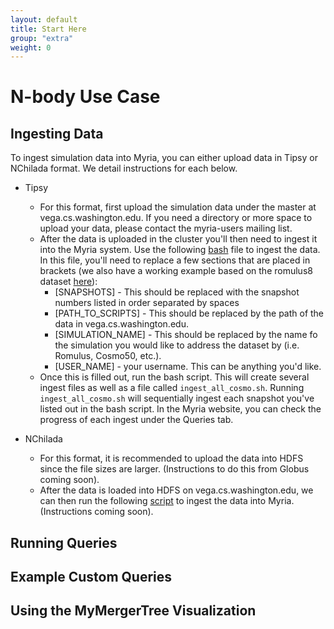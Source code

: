```yaml
---
layout: default
title: Start Here 
group: "extra"
weight: 0
---
```


# N-body Use Case

## Ingesting Data
To ingest simulation data into Myria, you can either upload data in Tipsy or NChilada format. We detail instructions for each below.

* Tipsy
  * For this format, first upload the simulation data under the master at vega.cs.washington.edu. If you need a directory or more space to upload your data, please contact the myria-users mailing list. 
  * After the data is uploaded in the cluster you'll then need to ingest it into the Myria system. Use the following [bash](/usecase-scripts/nbody/generate_ingest.sh) file to ingest the data. In this file, you'll need to replace a few sections that are placed in brackets (we also have a working example based on the romulus8 dataset [here](/usecase-scripts/nbody/generate_ingest_example.sh)):
    * [SNAPSHOTS] - This should be replaced with the snapshot numbers listed in order separated by spaces
    * [PATH\_TO_SCRIPTS] - This should be replaced by the path of the data in vega.cs.washington.edu.
    * [SIMULATION_NAME] - This should be replaced by the name fo the simulation you would like to address the dataset by (i.e. Romulus, Cosmo50, etc.). 
    * [USER_NAME] - your username. This can be anything you'd like. 
  * Once this is filled out, run the bash script. This will create several ingest files as well as a file called `ingest_all_cosmo.sh`. Running `ingest_all_cosmo.sh` will sequentially ingest each snapshot you've listed out in the bash script. In the Myria website, you can check the progress of each ingest under the Queries tab. 

* NChilada
	* For this format, it is recommended to upload the data into HDFS since the file sizes are larger. (Instructions to do this from Globus coming soon).
	* After the data is loaded into HDFS on vega.cs.washington.edu, we can then run the following [script](/usecase-scripts/nbody/parallel_ingest.sh) to ingest the data into Myria.  (Instructions coming soon).
	
## Running Queries

## Example Custom Queries

## Using the MyMergerTree Visualization